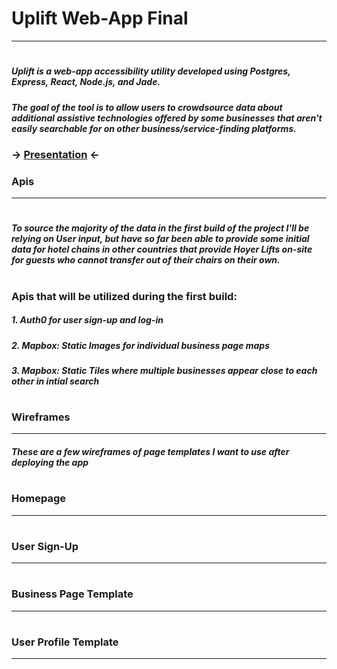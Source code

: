 # Uplift Web-App Final
---------------
#
#
##### Uplift is a web-app accessibility utility developed using Postgres, Express, React, Node.js, and Jade.
##### The goal of the tool is to allow users to crowdsource data about additional assistive technologies offered by some businesses that aren't easily searchable for on other business/service-finding platforms.

### -> [Presentation](https://docs.google.com/presentation/d/1AnS7UKOgewBZthfMQ196KKfspe2wqifWNJBRXldT-3g/edit#slide=id.g723630543_3_0) <-


### Apis 
---------------
#
#
##### To source the majority of the data in the first build of the project I'll be relying on User input, but have so far been able to provide some initial data for hotel chains in other countries that provide Hoyer Lifts on-site for guests who cannot transfer out of their chairs on their own. 
#
### Apis that will be utilized during the first build:
##### 1. **Auth0** for user sign-up and log-in
##### 2. **Mapbox: Static Images** for individual business page maps
##### 3. **Mapbox: Static Tiles** where multiple businesses appear close to each other in intial search
#
#
#
### Wireframes
--------------
##### These are a few wireframes of page templates I want to use after deploying the app
#
#
### **Homepage**
---------------

#
#
### **User Sign-Up**
----------------

#
#
### **Business Page Template**
----------------

#
#
### **User Profile Template**
----------------

#
#
